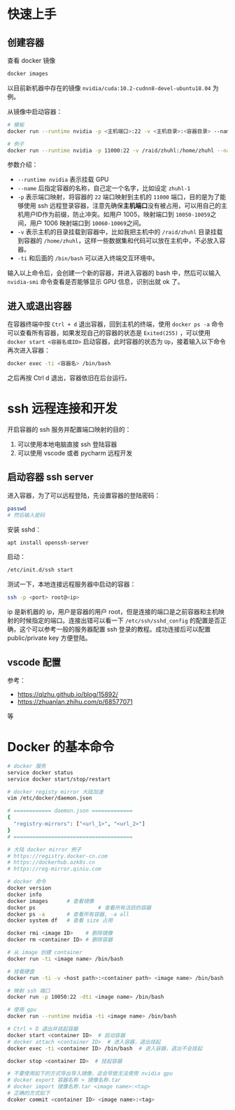 # 快速上手

## 创建容器


查看 docker 镜像

```bash
docker images
```

以目前新机器中存在的镜像 `nvidia/cuda:10.2-cudnn8-devel-ubuntu18.04` 为例。

从镜像中启动容器：

```bash
# 模板
docker run --runtime nvidia -p <主机端口>:22 -v <主机目录>:<容器目录> --name <容器名> -ti nvidia/cuda:10.2-cudnn8-devel-ubuntu18.04 /bin/bash

# 例子
docker run --runtime nvidia -p 11000:22 -v /raid/zhuhl:/home/zhuhl --name zhuhl-1 -ti nvidia/cuda:10.2-cudnn8-devel-ubuntu18.04 /bin/bash
```

参数介绍：

*  `--runtime nvidia` 表示挂载 GPU
* `--name` 后指定容器的名称，自己定一个名字，比如设定 `zhuhl-1`
* `-p` 表示端口映射，将容器的 `22` 端口映射到主机的 `11000` 端口，目的是为了能够使用 ssh 远程登录容器，注意先确保**主机端口**没有被占用，可以用自己的主机用户ID作为前缀，防止冲突。如用户 1005，映射端口到 `10050-10059`之间，用户 1006 映射端口到 `10060-10069`之间。
* `-v` 表示主机的目录挂载到容器中，比如我把主机中的 `/raid/zhuhl` 目录挂载到容器的 `/home/zhuhl`，这样一些数据集和代码可以放在主机中，不必放入容器。
* `-ti` 和后面的 `/bin/bash` 可以进入终端交互环境中。


输入以上命令后，会创建一个新的容器，并进入容器的 bash 中，然后可以输入 `nvidia-smi` 命令查看是否能够显示 GPU 信息，识别出就 ok 了。

## 进入或退出容器

在容器终端中按 `Ctrl + d`  退出容器，回到主机的终端，使用 `docker ps -a` 命令可以查看所有容器，如果发现自己的容器的状态是 `Exited(255)` ，可以使用 `docker start <容器名或ID>` 启动容器，此时容器的状态为 `Up`，接着输入以下命令再次进入容器：

```bash
docker exec -ti <容器名> /bin/bash
```

之后再按 Ctrl d 退出，容器依旧在后台运行。

# ssh 远程连接和开发

开启容器的 ssh 服务并配置端口映射的目的：

1. 可以使用本地电脑直接 ssh 登陆容器
2. 可以使用 vscode 或者 pycharm 远程开发

## 启动容器 ssh server

进入容器，为了可以远程登陆，先设置容器的登陆密码：

```bash
passwd
# 然后输入密码
```

安装 sshd：

```bash
apt install openssh-server
```

启动：

```bash
/etc/init.d/ssh start
```

测试一下，本地连接远程服务器中启动的容器：

```bash
ssh -p <port> root@<ip>
```

ip 是新机器的 ip，用户是容器的用户 root，但是连接的端口是之前容器和主机映射的时候指定的端口。连接出错可以看一下 `/etc/ssh/sshd_config` 的配置是否正确，这个可以参考一般的服务器配置 ssh 登录的教程。成功连接后可以配置 public/private key 方便登陆。

## vscode 配置

参考：

* https://qlzhu.github.io/blog/15892/
* https://zhuanlan.zhihu.com/p/68577071

等

# Docker 的基本命令

```bash
# docker 服务
service docker status
service docker start/stop/restart

# docker registy mirror 大陆加速
vim /etc/docker/daemon.json

# ============ daemon.json =============
{
  "registry-mirrors": ["<url_1>", "<url_2>"]
}
# ======================================

# 大陆 docker mirror 例子
# https://registry.docker-cn.com
# https://dockerhub.azk8s.cn
# https://reg-mirror.qiniu.com

# docker 命令
docker version
docker info
docker images      # 查看镜像
docker ps					 # 查看所有活跃的容器
docker ps -a       # 查看所有容器, -a all
docker system df   # 查看 size 占用

docker rmi <image ID>    # 删除镜像
docker rm <container ID> # 删除容器

# 从 image 创建 container
docker run -ti <image name> /bin/bash

# 挂载硬盘
docker run -ti -v <host path>:<container path> <image name> /bin/bash

# 映射 ssh 端口
docker run -p 10050:22 -dti <image name> /bin/bash

# 使用 gpu
docker run --runtime nvidia -ti <image name> /bin/bash

# Ctrl + D 退出并挂起容器
docker start <container ID>  # 启动容器
# docker attach <container ID>  # 进入容器，退出挂起
docker exec -ti <container ID> /bin/bash  # 进入容器，退出不会挂起

docker stop <container ID>  # 挂起容器

# 不要使用如下的方式导出导入镜像，这会导致无法使用 nvidia gpu
# docker export 容器名称 > 镜像名称.tar
# docker import 镜像名称.tar <image name>:<tag>
# 正确的方式如下
dcoker commit <container ID> <image name>:<tag>
```

